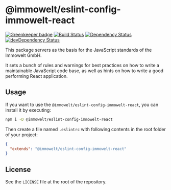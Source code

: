 # @immowelt/eslint-config-immowelt-react

[![Greenkeeper badge](https://badges.greenkeeper.io/ImmoweltHH/eslint-config-immowelt-react.svg)](https://greenkeeper.io/)
[![Build Status](https://travis-ci.org/ImmoweltHH/eslint-config-immowelt-react.svg?branch=master)](https://travis-ci.org/ImmoweltHH/eslint-config-immowelt-react)
[![Dependency Status](https://david-dm.org/ImmoweltHH/eslint-config-immowelt-react.svg)](https://david-dm.org/ImmoweltHH/eslint-config-immowelt-react)
[![devDependency Status](https://david-dm.org/ImmoweltHH/eslint-config-immowelt-react/dev-status.svg)](https://david-dm.org/ImmoweltHH/eslint-config-immowelt-react#info=devDependencies&view=table)

This package servers as the basis for the JavaScript standards of the Immowelt GmbH.

It sets a bunch of rules and warnings for best practices on how to write a maintainable JavaScript code base, as well as hints on how to write a good performing React application.

## Usage
If you want to use the  `@immowelt/eslint-config-immowelt-react`, you can install it by executing:
```bash
npm i -D @immowelt/eslint-config-immowelt-react
```

Then create a file named `.eslintrc` with following contents in the root folder of your project:

```json
{
  "extends": "@immowelt/eslint-config-immowelt-react"
}
```

## License
See the `LICENSE` file at the root of the repository.

